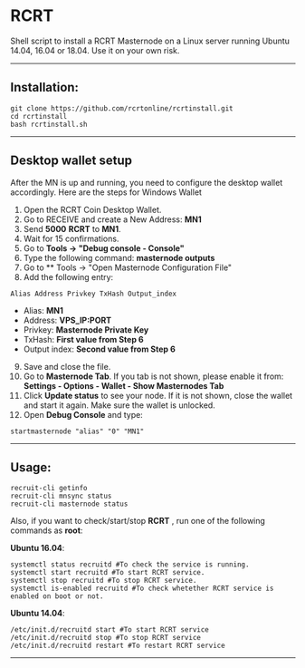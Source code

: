 # RCRT
Shell script to install a RCRT Masternode on a Linux server running Ubuntu 14.04, 16.04 or 18.04. Use it on your own risk.

***
## Installation:
```
git clone https://github.com/rcrtonline/rcrtinstall.git
cd rcrtinstall
bash rcrtinstall.sh
```
***

## Desktop wallet setup

After the MN is up and running, you need to configure the desktop wallet accordingly. Here are the steps for Windows Wallet
1. Open the RCRT Coin Desktop Wallet.
2. Go to RECEIVE and create a New Address: **MN1**
3. Send **5000** **RCRT** to **MN1**.
4. Wait for 15 confirmations.
5. Go to **Tools -> "Debug console - Console"**
6. Type the following command: **masternode outputs**
7. Go to  ** Tools -> "Open Masternode Configuration File"
8. Add the following entry:
```
Alias Address Privkey TxHash Output_index
```
* Alias: **MN1**
* Address: **VPS_IP:PORT**
* Privkey: **Masternode Private Key**
* TxHash: **First value from Step 6**
* Output index:  **Second value from Step 6**
9. Save and close the file.
10. Go to **Masternode Tab**. If you tab is not shown, please enable it from: **Settings - Options - Wallet - Show Masternodes Tab**
11. Click **Update status** to see your node. If it is not shown, close the wallet and start it again. Make sure the wallet is unlocked.
12. Open **Debug Console** and type:
```
startmasternode "alias" "0" "MN1"
```
***

## Usage:
```
recruit-cli getinfo
recruit-cli mnsync status
recruit-cli masternode status
```
Also, if you want to check/start/stop **RCRT** , run one of the following commands as **root**:

**Ubuntu 16.04**:
```
systemctl status recruitd #To check the service is running.
systemctl start recruitd #To start RCRT service.
systemctl stop recruitd #To stop RCRT service.
systemctl is-enabled recruitd #To check whetether RCRT service is enabled on boot or not.
```
**Ubuntu 14.04**:  
```
/etc/init.d/recruitd start #To start RCRT service
/etc/init.d/recruitd stop #To stop RCRT service
/etc/init.d/recruitd restart #To restart RCRT service
```
***
